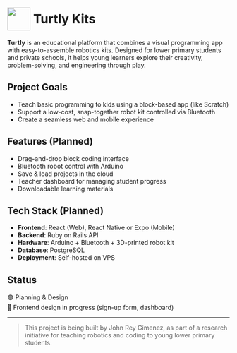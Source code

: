 <h1>
  <img src="https://raw.githubusercontent.com/JohnReyGimenez/turtly-platform/main/media/Logo.png" width="52" style="display: inline-block; vertical-align: middle;" />
  <span style="vertical-align: middle;">Turtly Kits</span>
</h1>


**Turtly** is an educational platform that combines a visual programming app with easy-to-assemble robotics kits. Designed for lower primary students and private schools, it helps young learners explore their creativity, problem-solving, and engineering through play.

## Project Goals

- Teach basic programming to kids using a block-based app (like Scratch)
- Support a low-cost, snap-together robot kit controlled via Bluetooth
- Create a seamless web and mobile experience

## Features (Planned)

- Drag-and-drop block coding interface
- Bluetooth robot control with Arduino
- Save & load projects in the cloud
- Teacher dashboard for managing student progress
- Downloadable learning materials

## Tech Stack (Planned)

- **Frontend**: React (Web), React Native or Expo (Mobile)
- **Backend**: Ruby on Rails API
- **Hardware**: Arduino + Bluetooth + 3D-printed robot kit
- **Database**: PostgreSQL
- **Deployment**: Self-hosted on VPS

## Status

🟢 Planning & Design  
🔄 Frontend design in progress (sign-up form, dashboard)

---

> This project is being built by John Rey Gimenez, as part of a research initiative for teaching robotics and coding to young lower primary students.
